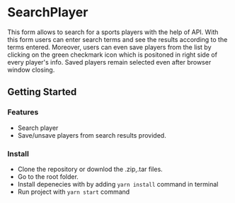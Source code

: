 # SearchPlayer
This form allows to search for a sports players with the help of API. With this form users can enter search terms and see the results according to the terms entered. Moreover, users can even save players from the list by clicking on the green checkmark icon which is positoned in right side of every player's info. Saved players remain selected even after browser window closing.

## Getting Started

### Features
<ul>
  <li>Search player</li>
  <li>Save/unsave players from search results provided.</li>
</ul>  

### Install
<ul>
  <li>Clone the repository or downlod the .zip,.tar files.</li>
  <li>Go to the root folder.</li>
  <li>Install depenecies with by adding <code>yarn install</code> command in terminal</li>
   <li>Run project with <code>yarn start</code> command</li>
</ul>
 
